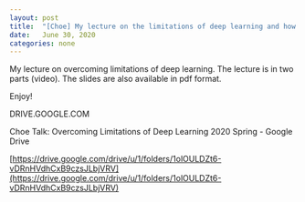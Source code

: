 ```yaml
---
layout: post
title:  "[Choe] My lecture on the limitations of deep learning and how to overcome them"
date:   June 30, 2020
categories: none
---
```


My lecture on overcoming limitations of deep learning. The lecture is in two parts (video). The slides are also available in pdf format.

Enjoy!

DRIVE.GOOGLE.COM




Choe Talk: Overcoming Limitations of Deep Learning 2020 Spring - Google Drive





[https://drive.google.com/drive/u/1/folders/1olOULDZt6-vDRnHVdhCxB9czsJLbjVRV](https://drive.google.com/drive/u/1/folders/1olOULDZt6-vDRnHVdhCxB9czsJLbjVRV)



 

